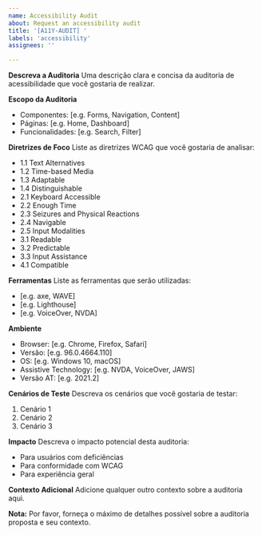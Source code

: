 ```yaml
---
name: Accessibility Audit
about: Request an accessibility audit
title: '[A11Y-AUDIT] '
labels: 'accessibility'
assignees: ''

---
```


**Descreva a Auditoria**
Uma descrição clara e concisa da auditoria de acessibilidade que você gostaria de realizar.

**Escopo da Auditoria**
- Componentes: [e.g. Forms, Navigation, Content]
- Páginas: [e.g. Home, Dashboard]
- Funcionalidades: [e.g. Search, Filter]

**Diretrizes de Foco**
Liste as diretrizes WCAG que você gostaria de analisar:
- 1.1 Text Alternatives
- 1.2 Time-based Media
- 1.3 Adaptable
- 1.4 Distinguishable
- 2.1 Keyboard Accessible
- 2.2 Enough Time
- 2.3 Seizures and Physical Reactions
- 2.4 Navigable
- 2.5 Input Modalities
- 3.1 Readable
- 3.2 Predictable
- 3.3 Input Assistance
- 4.1 Compatible

**Ferramentas**
Liste as ferramentas que serão utilizadas:
- [e.g. axe, WAVE]
- [e.g. Lighthouse]
- [e.g. VoiceOver, NVDA]

**Ambiente**
- Browser: [e.g. Chrome, Firefox, Safari]
- Versão: [e.g. 96.0.4664.110]
- OS: [e.g. Windows 10, macOS]
- Assistive Technology: [e.g. NVDA, VoiceOver, JAWS]
- Versão AT: [e.g. 2021.2]

**Cenários de Teste**
Descreva os cenários que você gostaria de testar:
1. Cenário 1
2. Cenário 2
3. Cenário 3

**Impacto**
Descreva o impacto potencial desta auditoria:
- Para usuários com deficiências
- Para conformidade com WCAG
- Para experiência geral

**Contexto Adicional**
Adicione qualquer outro contexto sobre a auditoria aqui.

**Nota:**
Por favor, forneça o máximo de detalhes possível sobre a auditoria proposta e seu contexto. 